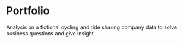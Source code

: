 # Portfolio
Analysis on a fictional cycling and ride sharing company data to solve business questions and give insight

